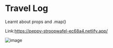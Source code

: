 # Travel Log

Learnt about props and .map()

Link:https://peppy-stroopwafel-ec68a4.netlify.app/

![image](https://user-images.githubusercontent.com/100791797/208869323-1812f5ad-ec5d-48ab-8e4d-2b340cf4e7b7.png)



